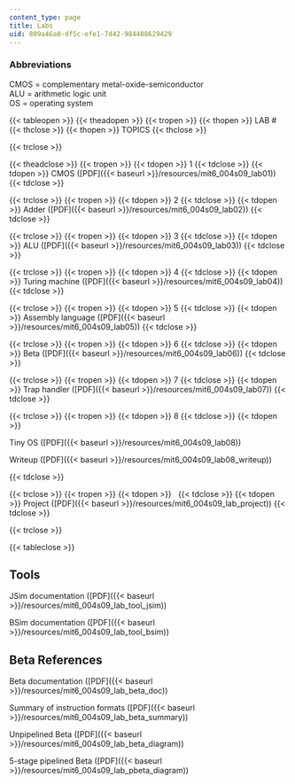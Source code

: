 ```yaml
---
content_type: page
title: Labs
uid: 809a46a0-df5c-efe1-7d42-984488629429
---
```


### Abbreviations

CMOS = complementary metal-oxide-semiconductor  
ALU = arithmetic logic unit  
OS = operating system

{{< tableopen >}}
{{< theadopen >}}
{{< tropen >}}
{{< thopen >}}
LAB #
{{< thclose >}}
{{< thopen >}}
TOPICS
{{< thclose >}}

{{< trclose >}}

{{< theadclose >}}
{{< tropen >}}
{{< tdopen >}}
1
{{< tdclose >}}
{{< tdopen >}}
CMOS ([PDF]({{< baseurl >}}/resources/mit6_004s09_lab01))
{{< tdclose >}}

{{< trclose >}}
{{< tropen >}}
{{< tdopen >}}
2
{{< tdclose >}}
{{< tdopen >}}
Adder ([PDF]({{< baseurl >}}/resources/mit6_004s09_lab02))
{{< tdclose >}}

{{< trclose >}}
{{< tropen >}}
{{< tdopen >}}
3
{{< tdclose >}}
{{< tdopen >}}
ALU ([PDF]({{< baseurl >}}/resources/mit6_004s09_lab03))
{{< tdclose >}}

{{< trclose >}}
{{< tropen >}}
{{< tdopen >}}
4
{{< tdclose >}}
{{< tdopen >}}
Turing machine ([PDF]({{< baseurl >}}/resources/mit6_004s09_lab04))
{{< tdclose >}}

{{< trclose >}}
{{< tropen >}}
{{< tdopen >}}
5
{{< tdclose >}}
{{< tdopen >}}
Assembly language ([PDF]({{< baseurl >}}/resources/mit6_004s09_lab05))
{{< tdclose >}}

{{< trclose >}}
{{< tropen >}}
{{< tdopen >}}
6
{{< tdclose >}}
{{< tdopen >}}
Beta ([PDF]({{< baseurl >}}/resources/mit6_004s09_lab06))
{{< tdclose >}}

{{< trclose >}}
{{< tropen >}}
{{< tdopen >}}
7
{{< tdclose >}}
{{< tdopen >}}
Trap handler ([PDF]({{< baseurl >}}/resources/mit6_004s09_lab07))
{{< tdclose >}}

{{< trclose >}}
{{< tropen >}}
{{< tdopen >}}
8
{{< tdclose >}}
{{< tdopen >}}


Tiny OS ([PDF]({{< baseurl >}}/resources/mit6_004s09_lab08))

Writeup ([PDF]({{< baseurl >}}/resources/mit6_004s09_lab08_writeup))


{{< tdclose >}}

{{< trclose >}}
{{< tropen >}}
{{< tdopen >}}
 
{{< tdclose >}}
{{< tdopen >}}
Project ([PDF]({{< baseurl >}}/resources/mit6_004s09_lab_project))
{{< tdclose >}}

{{< trclose >}}

{{< tableclose >}}

Tools
-----

JSim documentation ([PDF]({{< baseurl >}}/resources/mit6_004s09_lab_tool_jsim))

BSim documentation ([PDF]({{< baseurl >}}/resources/mit6_004s09_lab_tool_bsim))

Beta References
---------------

Beta documentation ([PDF]({{< baseurl >}}/resources/mit6_004s09_lab_beta_doc))

Summary of instruction formats ([PDF]({{< baseurl >}}/resources/mit6_004s09_lab_beta_summary))

Unpipelined Beta ([PDF]({{< baseurl >}}/resources/mit6_004s09_lab_beta_diagram))

5-stage pipelined Beta ([PDF]({{< baseurl >}}/resources/mit6_004s09_lab_pbeta_diagram))